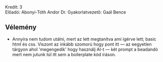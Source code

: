 Kredit: 3\
Előadó: Abonyi-Tóth Andor Dr.
Gyakorlatvezető: Gaál Bence

## Vélemény
- Annyira nem tudom utálni, mert az lett megtanítva ami ígérve lett; basic html és css. Viszont az inkább szomorú hogy pont itt — az eegyetlen tárgyon ahol 'megengedik' hogy használj AI-t — két prompt a beadandó mert nem jutunk túl itt sem a boilerplate kód íráson.

